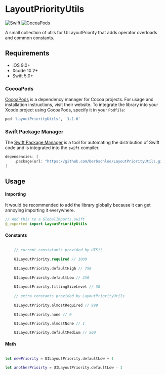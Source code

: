# LayoutPriorityUtils

[![Swift](https://img.shields.io/badge/swift-5.0-orange.svg)](https://developer.apple.com/swift/)
[![CocoaPods](https://img.shields.io/cocoapods/v/LayoutPriorityUtils.svg)](https://cocoapods.org/pods/Squidward)

A small collection of utils for UILayoutPriority that adds operator overloads and common constants.

## Requirements

- iOS 9.0+
- Xcode 10.2+
- Swift 5.0+

### CocoaPods

[CocoaPods](https://cocoapods.org) is a dependency manager for Cocoa projects. For usage and installation instructions, visit their website. To integrate the library into your Xcode project using CocoaPods, specify it in your `Podfile`:

```ruby
pod 'LayoutPriorityUtils', '1.1.0'
```

### Swift Package Manager

The [Swift Package Manager](https://swift.org/package-manager/) is a tool for automating the distribution of Swift code and is integrated into the `swift` compiler.

```swift
dependencies: [
    .package(url: "https://github.com/berbschloe/LayoutPriorityUtils.git", from: "1.1.0")
]
```

## Usage

#### Importing
It would be recommended to add the library globally because it can get annoying importing it everywhere.

```swift
// Add this to a GlobalImports.swift
@_exported import LayoutPriorityUtils
```

#### Constants

```swift

    // current constatants provided by UIKit
    
    UILayoutPriority.required // 1000
    
    UILayoutPriority.defaultHigh // 750
    
    UILayoutPriority.defaultLow // 250
    
    UILayoutPriority.fittingSizeLevel // 50
   
    // extra constants provided by LayoutPriorityUtils
    
    UILayoutPriority.almostRequired // 999
 
    UILayoutPriority.none // 0

    UILayoutPriority.almostNone // 1
    
    UILayoutPriority.defaultMedium // 500
```

#### Math

```swift

let newPriority = UILayoutPriority.defaultLow + 1

let anotherPrioirty = UILayoutPriority.defaultLow - 1
```

